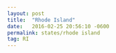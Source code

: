 ```yaml
---
layout: post
title:  "Rhode Island"
date:   2016-02-25 20:56:10 -0600
permalink: states/rhode island
tag: RI
---
```

